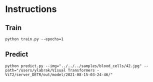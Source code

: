 # Instructions

## Train

`python train.py --epochs=1`

## Predict

`python predict.py --img="../../../samples/blood_cells/42.jpg" --path="/users/ylabrak/Visual Transformers - ViT2/server_DETR/out/model/2021-08-15-03-24-46/"`
